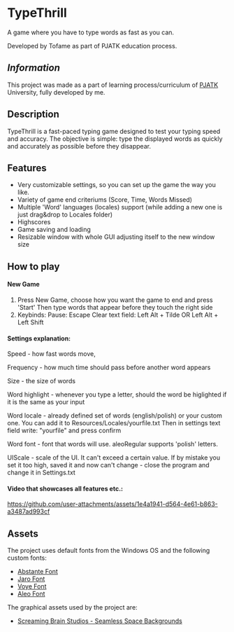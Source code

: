 # TypeThrill

A game where you have to type words as fast as you can.

Developed by Tofame as part of PJATK education process.

## ***Information***

This project was made as a part of learning process/curriculum of [PJATK](https://pja.edu.pl) University, fully developed by me.

## Description

TypeThrill is a fast-paced typing game designed to test your typing speed and accuracy. The objective is simple: type the displayed words as quickly and accurately as possible before they disappear.

## Features

- Very customizable settings, so you can set up the game the way you like.
- Variety of game end criteriums (Score, Time, Words Missed)
- Multiple 'Word' languages (locales) support (while adding a new one is just drag&drop to Locales folder)
- Highscores
- Game saving and loading
- Resizable window with whole GUI adjusting itself to the new window size

## How to play

#### New Game
1. Press New Game, choose how you want the game to end and press 'Start'
Then type words that appear before they touch the right side
2. Keybinds:
Pause: Escape
Clear text field: Left Alt + Tilde OR Left Alt + Left Shift

#### Settings explanation:
Speed - how fast words move,

Frequency - how much time should pass before another word appears

Size - the size of words

Word highlight - whenever you type a letter, should the word be higlighted if it is the same as your input

Word locale - already defined set of words (english/polish) or your custom one. 
You can add it to Resources/Locales/yourfile.txt
Then in settings text field write: "yourfile" and press confirm

Word font - font that words will use. aleoRegular supports 'polish' letters.

UIScale - scale of the UI. It can't exceed a certain value.
If by mistake you set it too high, saved it and now can't change - close the program and change it in Settings.txt

#### Video that showcases all features etc.:


https://github.com/user-attachments/assets/1e4a1941-d564-4e61-b863-a3487ad993cf



## Assets

The project uses default fonts from the Windows OS and the following custom fonts:

- [Abstante Font](https://fontesk.com/abstante-font/)
- [Jaro Font](https://fontesk.com/jaro-font/)
- [Voye Font](https://fontesk.com/voye-font/)
- [Aleo Font](https://www.fontsquirrel.com/fonts/aleo)

The graphical assets used by the project are:
- [Screaming Brain Studios - Seamless Space Backgrounds](https://screamingbrainstudios.itch.io/seamless-space-backgrounds)
